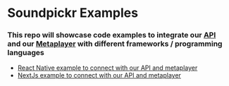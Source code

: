 # Soundpickr Examples

### This repo will showcase code examples to integrate our [API](https://docs.soundpickr.com/song_api/connect-with-api) and our [Metaplayer](https://docs.soundpickr.com/song_api/use-our-player) with different frameworks / programming languages


- [React Native example to connect with our API and metaplayer](https://github.com/soundpickr/examples/tree/main/react-native-api-and-metaplayer)
- [NextJs example to connect with our API and metaplayer](https://github.com/soundpickr/examples/tree/main/nextjs-api-integration)